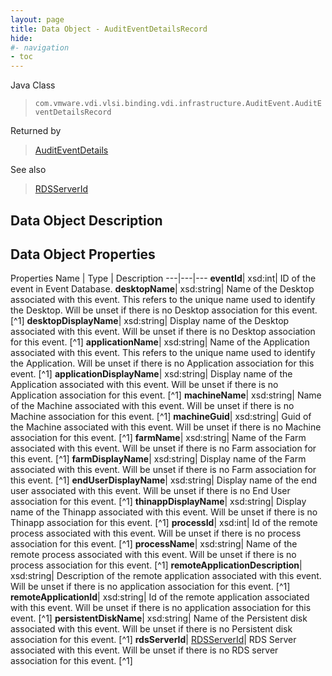 ```yaml
---
layout: page
title: Data Object - AuditEventDetailsRecord
hide:
#- navigation
- toc
---
```






Java Class
> `com.vmware.vdi.vlsi.binding.vdi.infrastructure.AuditEvent.AuditEventDetailsRecord`

Returned by
> [AuditEventDetails](vdi.infrastructure.AuditEvent.md#auditEventDetails)

See also
> [RDSServerId](vdi.entity.RDSServerId.md)


## Data Object Description

## Data Object Properties
Properties
Name |  Type |  Description
---|---|---
**eventId**|  xsd:int|  ID of the event in Event Database.
**desktopName**|  xsd:string|  Name of the Desktop associated with this event. This refers to the unique name used to identify the Desktop. Will be unset if there is no Desktop association for this event. [^1]
**desktopDisplayName**|  xsd:string|  Display name of the Desktop associated with this event. Will be unset if there is no Desktop association for this event. [^1]
**applicationName**|  xsd:string|  Name of the Application associated with this event. This refers to the unique name used to identify the Application. Will be unset if there is no Application association for this event. [^1]
**applicationDisplayName**|  xsd:string|  Display name of the Application associated with this event. Will be unset if there is no Application association for this event. [^1]
**machineName**|  xsd:string|  Name of the Machine associated with this event. Will be unset if there is no Machine association for this event. [^1]
**machineGuid**|  xsd:string|  Guid of the Machine associated with this event. Will be unset if there is no Machine association for this event. [^1]
**farmName**|  xsd:string|  Name of the Farm associated with this event. Will be unset if there is no Farm association for this event. [^1]
**farmDisplayName**|  xsd:string|  Display name of the Farm associated with this event. Will be unset if there is no Farm association for this event. [^1]
**endUserDisplayName**|  xsd:string|  Display name of the end user associated with this event. Will be unset if there is no End User association for this event. [^1]
**thinappDisplayName**|  xsd:string|  Display name of the Thinapp associated with this event. Will be unset if there is no Thinapp association for this event. [^1]
**processId**|  xsd:int|  Id of the remote process associated with this event. Will be unset if there is no process association for this event. [^1]
**processName**|  xsd:string|  Name of the remote process associated with this event. Will be unset if there is no process association for this event. [^1]
**remoteApplicationDescription**|  xsd:string|  Description of the remote application associated with this event. Will be unset if there is no application association for this event. [^1]
**remoteApplicationId**|  xsd:string|  Id of the remote application associated with this event. Will be unset if there is no application association for this event. [^1]
**persistentDiskName**|  xsd:string|  Name of the Persistent disk associated with this event. Will be unset if there is no Persistent disk association for this event. [^1]
**rdsServerId**| [RDSServerId](vdi.entity.RDSServerId.md)|  RDS Server associated with this event. Will be unset if there is no RDS server association for this event. [^1]
 


 
